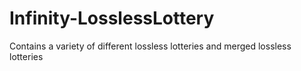 # Infinity-LosslessLottery
Contains a variety of different lossless lotteries and merged lossless lotteries

